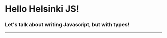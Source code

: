 # Hello Helsinki JS!

### Let's talk about writing Javascript, but with types!

---

<!-- ### Whoami -->

<!-- - 🙋 Matias Huhta -->

<!-- - 👨‍💻 Software developer @ Simplr -->

<!-- - Developer experience and vanilla code enthusiast -->

<!-- - 🦑 Github: Matsuuu -->

<!-- - 🐦 Twitter: Matsuuu_ --> 
